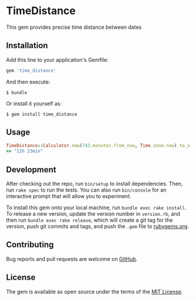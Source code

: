 # TimeDistance

This gem provides precise time distance between dates

## Installation

Add this line to your application's Gemfile:

```ruby
gem 'time_distance'
```

And then execute:

    $ bundle

Or install it yourself as:

    $ gem install time_distance

## Usage

```ruby
TimeDistance::Calculator.new(743.minutes.from_now, Time.zone.now).to_s
=> "12h 23min"
```

## Development

After checking out the repo, run `bin/setup` to install dependencies. Then, run `rake spec` to run the tests. You can also run `bin/console` for an interactive prompt that will allow you to experiment.

To install this gem onto your local machine, run `bundle exec rake install`. To release a new version, update the version number in `version.rb`, and then run `bundle exec rake release`, which will create a git tag for the version, push git commits and tags, and push the `.gem` file to [rubygems.org](https://rubygems.org).

## Contributing

Bug reports and pull requests are welcome on [GitHub](https://github.com/psy_ipm/time_distance).

## License

The gem is available as open source under the terms of the [MIT License](http://opensource.org/licenses/MIT).
